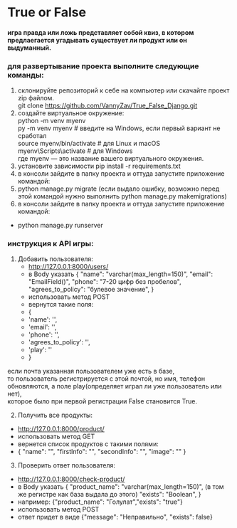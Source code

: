 # True or False

#### игра правда или ложь представляет собой квиз, в котором предлаегается угадывать существует ли продукт или он выдуманный.

### для развертывание проекта выполните следующие команды:
1. склонируйте репозиторий к себе на компьютер или скачайте проект zip файлом.<br/>
   git clone https://github.com/VannyZav/True_False_Django.git
2. создайте виртуальное окружение:<br/>
   python -m venv myenv<br/>
   py -m venv myenv   # введите на Windows, если первый вариант не сработал<br/>
   source myenv/bin/activate  # для Linux и macOS<br/>
   myenv\Scripts\activate     # для Windows<br/>
   где myenv — это название вашего виртуального окружения.<br/>
3. установите зависимости pip install -r requirements.txt
4. в консоли зайдите в папку проекта и оттуда запустите приложение командой:<br/>
5. python manage.py migrate (если выдало ошибку, возможно перед этой командой нужно выполнить python manage.py makemigrations) 
6. в консоли зайдите в папку проекта и оттуда запустите приложение командой:<br/>
- python manage.py runserver 

### инструкция к API игры:

1. Добавить пользователя:<br/>
   - http://127.0.0.1:8000/users/
   - в Body указать { 
     "name": "varchar(max_length=150)",
     "email": "EmailField()",
     "phone": "7-20 цифр без пробелов",
     "agrees_to_policy": "булевое значение",
}
   - использовать метод POST
   - вернутся такие поля:
   - {
   -  'name': '',
   -  'email': '',
   -  'phone': '',
   -  'agrees_to_policy': '',
   -  'play': ''
   -  }

если почта указанная пользователем уже есть в базе,<br/>
то пользователь регистрируется с этой почтой, но имя, телефон обновляются, а поле play(определяет играл ли уже пользователь или нет),<br/>
которое было при первой регистрации False становится True.<br/>

2. Получить все продукты:<br/>
- http://127.0.0.1:8000/product/
- использовать метод GET
- вернется список продуктов с такими полями:
-  {
        "name": "",
        "firstInfo": "",
        "secondInfo": "",
        "image": ""
    }


3. Проверить ответ пользователя:<br/>
- http://127.0.0.1:8000/check-product/
- в Body указать { 
     "product_name": "varchar(max_length=150)", (в том же регистре как база выдала до этого)
     "exists": "Boolean", 
}
- например: {"product_name": "Голулат","exists": "true"}
- использовать метод POST
- ответ придет в виде {"message": "Неправильно", "exists": false}


